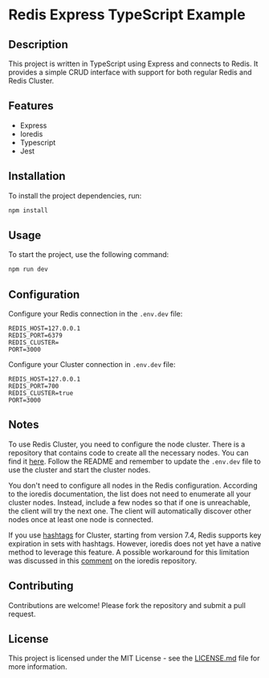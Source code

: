 # Redis Express TypeScript Example

## Description
This project is written in TypeScript using Express and connects to Redis. It provides a simple CRUD interface with support for both regular Redis and Redis Cluster.

## Features
- Express
- Ioredis
- Typescript
- Jest

## Installation
To install the project dependencies, run:
```bash
npm install
```

## Usage
To start the project, use the following command:
```bash
npm run dev
```

## Configuration
Configure your Redis connection in the `.env.dev` file:
```
REDIS_HOST=127.0.0.1
REDIS_PORT=6379
REDIS_CLUSTER=
PORT=3000
```

Configure your Cluster connection in `.env.dev` file:
```
REDIS_HOST=127.0.0.1
REDIS_PORT=700
REDIS_CLUSTER=true
PORT=3000
```
## Notes

To use Redis Cluster, you need to configure the node cluster. There is a repository that contains code to create all the necessary nodes. You can find it [here](https://github.com/redis/redis/blob/unstable/utils/create-cluster/README). Follow the README and remember to update the `.env.dev` file to use the cluster and start the cluster nodes.

You don't need to configure all nodes in the Redis configuration. According to the ioredis documentation, the list does not need to enumerate all your cluster nodes. Instead, include a few nodes so that if one is unreachable, the client will try the next one. The client will automatically discover other nodes once at least one node is connected.

If you use [hashtags](https://redis.io/docs/latest/operate/oss_and_stack/reference/cluster-spec/#hash-tags) for Cluster, starting from version 7.4, Redis supports key expiration in sets with hashtags. However, ioredis does not yet have a native method to leverage this feature. A possible workaround for this limitation was discussed in this [comment](https://github.com/redis/ioredis/issues/1898#issuecomment-2364674141) on the ioredis repository.

## Contributing
Contributions are welcome! Please fork the repository and submit a pull request.

## License
This project is licensed under the MIT License - see the [LICENSE.md](./LICENSE.md) file for more information.